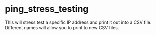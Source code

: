 # ping_stress_testing

This will stress test a specific IP address and print it out into a CSV file. Different names will allow you to print to new CSV files.
